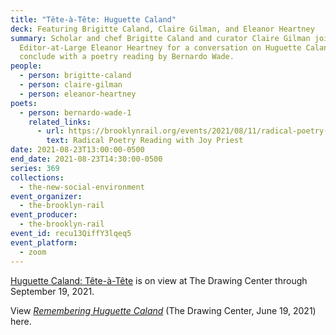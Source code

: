 ```yaml
---
title: "Tête-à-Tête: Huguette Caland"
deck: Featuring Brigitte Caland, Claire Gilman, and Eleanor Heartney
summary: Scholar and chef Brigitte Caland and curator Claire Gilman join Rail
  Editor-at-Large Eleanor Heartney for a conversation on Huguette Caland. We
  conclude with a poetry reading by Bernardo Wade.
people:
  - person: brigitte-caland
  - person: claire-gilman
  - person: eleanor-heartney
poets:
  - person: bernardo-wade-1
    related_links:
      - url: https://brooklynrail.org/events/2021/08/11/radical-poetry-reading-with-joy-priest/
        text: Radical Poetry Reading with Joy Priest
date: 2021-08-23T13:00:00-0500
end_date: 2021-08-23T14:30:00-0500
series: 369
collections:
  - the-new-social-environment
event_organizer:
  - the-brooklyn-rail
event_producer:
  - the-brooklyn-rail
event_id: recu13QiffY3lqeq5
event_platform:
  - zoom
---
```

[Huguette Caland: Tête-à-Tête](https://drawingcenter.org/exhibitions/huguette-caland) is on view at The Drawing Center through September 19, 2021. 

View *[Remembering Huguette Caland](https://drawingcenter.org/posts/remembering-huguette-caland)* (The Drawing Center, June 19, 2021) here.